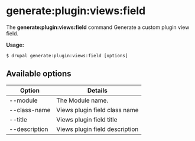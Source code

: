 # generate:plugin:views:field
The **generate:plugin:views:field** command Generate a custom plugin view field.

**Usage:**
```
$ drupal generate:plugin:views:field [options] 
```

## Available options
Option | Details
-------|-------------
--module | The Module name.
--class-name | Views plugin field class name
--title | Views plugin field title
--description | Views plugin field description

